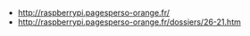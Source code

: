 - http://raspberrypi.pagesperso-orange.fr/
- http://raspberrypi.pagesperso-orange.fr/dossiers/26-21.htm
